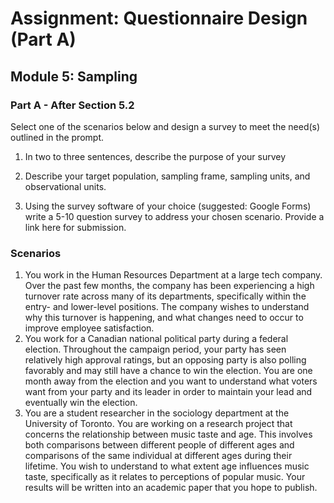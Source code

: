 # Assignment: Questionnaire Design (Part A)
## Module 5: Sampling

### Part A  - After Section 5.2
Select one of the scenarios below and design a survey to meet the need(s) outlined in the prompt.

1.	In two to three sentences, describe the purpose of your survey

2.	Describe your target population, sampling frame, sampling units, and observational units.

3.	Using the survey software of your choice (suggested: Google Forms) write a 5-10 question survey to address your chosen scenario. Provide a link here for submission. 


### Scenarios
1.	You work in the Human Resources Department at a large tech company. Over the past few months, the company has been experiencing a high turnover rate across many of its departments, specifically within the entry- and lower-level positions. The company wishes to understand why this turnover is happening, and what changes need to occur to improve employee satisfaction.
2.	You work for a Canadian national political party during a federal election. Throughout the campaign period, your party has seen relatively high approval ratings, but an opposing party is also polling favorably and may still have a chance to win the election. You are one month away from the election and you want to understand what voters want from your party and its leader in order to maintain your lead and eventually win the election.
3.	You are a student researcher in the sociology department at the University of Toronto. You are working on a research project that concerns the relationship between music taste and age. This involves both comparisons between different people of different ages and comparisons of the same individual at different ages during their lifetime. You wish to understand to what extent age influences music taste, specifically as it relates to perceptions of popular music. Your results will be written into an academic paper that you hope to publish.

